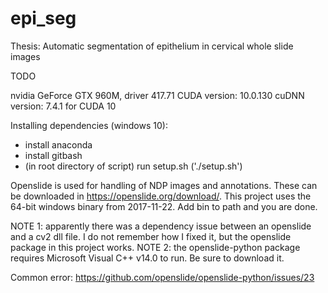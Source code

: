 # epi_seg
Thesis: Automatic segmentation of epithelium in cervical whole slide images

TODO

nvidia GeForce GTX 960M, driver 417.71
CUDA version: 10.0.130
cuDNN version: 7.4.1 for CUDA 10


Installing dependencies (windows 10):
- install anaconda 
- install gitbash
- (in root directory of script) run setup.sh ('./setup.sh')


Openslide is used for handling of NDP images and annotations. These can be downloaded in https://openslide.org/download/. This project uses the 64-bit windows binary from 2017-11-22. Add bin to path and you are done. 

NOTE 1: apparently there was a dependency issue between an openslide and a cv2 dll file. I do not remember how I fixed it, but the openslide package in this project works.
NOTE 2: the openslide-python package requires Microsoft Visual C++ v14.0 to run. Be sure to download it.

Common error: https://github.com/openslide/openslide-python/issues/23

